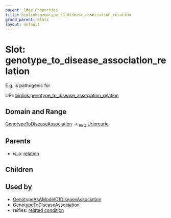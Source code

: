 ```yaml
---
parent: Edge Properties
title: biolink:genotype_to_disease_association_relation
grand_parent: Slots
layout: default
---
```


# Slot: genotype_to_disease_association_relation


E.g. is pathogenic for

URI: [biolink:genotype_to_disease_association_relation](https://w3id.org/biolink/vocab/genotype_to_disease_association_relation)

## Domain and Range

[GenotypeToDiseaseAssociation](GenotypeToDiseaseAssociation.md) ->  <sub>REQ</sub> [Uriorcurie](types/Uriorcurie.md)

## Parents

 *  is_a: [relation](relation.md)

## Children


## Used by

 * [GenotypeAsAModelOfDiseaseAssociation](GenotypeAsAModelOfDiseaseAssociation.md)
 * [GenotypeToDiseaseAssociation](GenotypeToDiseaseAssociation.md)
 *  reifies: [related condition](related_condition.md)
